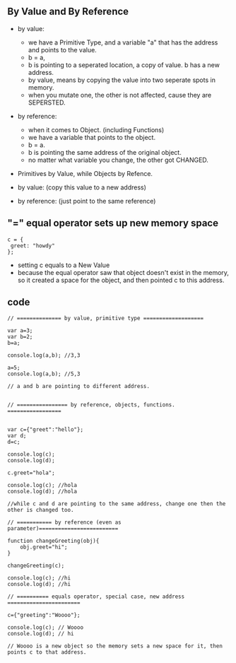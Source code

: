 ## By Value and By Reference

- by value: 
  - we have a Primitive Type, and a variable "a" that has the address and points to the value.
  - b = a, 
  - b is pointing to a seperated location, a copy of value. b has a new address.
  - by value, means by copying the value into two seperate spots in memory.
  - when you mutate one, the other is not affected, cause they are SEPERSTED.
  
- by reference: 
  - when it comes to Object. (including Functions)
  - we have a variable that points to the object.
  - b = a.
  - b is pointing the same address of the original object.
  - no matter what variable you change, the other got CHANGED.
  
- Primitives by Value, while Objects by Refence.

- by value: (copy this value to a new address)
- by reference: (just point to the same reference)

## "=" equal operator sets up new memory space

```
c = {
 greet: "howdy"
};
```
- setting c equals to a New Value
- because the equal operator saw that object doesn't exist in the memory, so it created a space for the object, and then pointed c to this address.

  
## code

```
// ============== by value, primitive type ===================

var a=3;
var b=2;
b=a;

console.log(a,b); //3,3

a=5;
console.log(a,b); //5,3

// a and b are pointing to different address.


// ================ by reference, objects, functions. =================


var c={"greet":"hello"};
var d;
d=c;

console.log(c);
console.log(d);

c.greet="hola";

console.log(c); //hola
console.log(d); //hola

//while c and d are pointing to the same address, change one then the other is changed too.

// =========== by reference (even as parameter)=========================

function changeGreeting(obj){
    obj.greet="hi";
}

changeGreeting(c);

console.log(c); //hi
console.log(d); //hi

// ========== equals operator, special case, new address =======================

c={"greeting":"Woooo"};

console.log(c); // Woooo
console.log(d); // hi

// Woooo is a new object so the memory sets a new space for it, then points c to that address.
```




  
  
